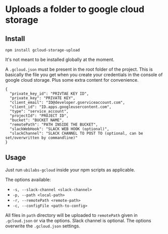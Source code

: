 # Uploads a folder to google cloud storage

## Install

```
npm install gcloud-storage-upload
```

It's not meant to be installed globally at the moment.

A `.gcloud.json` must be present in the root folder of the project. This is basically the file you get when you create your credentials in the console of google cloud storage. Plus some extra content for convenience.

```
{
  "private_key_id": "PRIVTAE KEY ID",
  "private_key": "PRIVATE KEY",
  "client_email": "ID@developer.gserviceaccount.com",
  "client_id": "ID.apps.googleusercontent.com",
  "type": "service_account",
  "projectId": "PROJECT ID",
  "bucket": "BUCKET NAME",
  "remotePath": "PATH INSIDE THE BUCKET",
  "slackWebHook": "SLACK WEB HOOK (optional)",
  "slackChannel": "SLACK CHANNEL TO POST TO (optional, can be set/overwritten by commandline)"
}
```

## Usage

Just run `ubilabs-gcloud` inside your npm scripts as applicable.

The options available:

* `-s, --slack-channel <slack-channel>`
* `-p, --path <local-path>`
* `-r, --remotePath <remote-path>`
* `-c, --configFile <path-to-config>`

All files in `path` directory will be uploaded to `remotePath` given in `.gcloud.json` or via the options. Slack channel is optional. The options overwrite the `.gcloud.json` settings.
